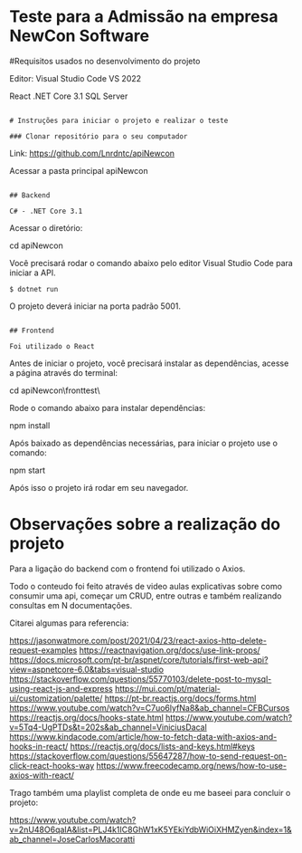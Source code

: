 # Teste para a Admissão na empresa NewCon Software

#Requisitos usados no desenvolvimento do projeto

Editor: Visual Studio Code
VS 2022


React 
.NET Core 3.1
SQL Server

```

# Instruções para iniciar o projeto e realizar o teste

### Clonar repositório para o seu computador

```
Link: https://github.com/Lnrdntc/apiNewcon

Acessar a pasta principal apiNewcon
```

## Backend

C# - .NET Core 3.1

```
Acessar o diretório:

cd apiNewcon

Você precisará rodar o comando abaixo pelo editor Visual Studio Code para iniciar a API.

`$ dotnet run`

O projeto deverá iniciar na porta padrão 5001.

```

## Frontend

Foi utilizado o React

```
Antes de iniciar o projeto, você precisará instalar as dependências, acesse a página através do terminal:

cd apiNewcon\fronttest\

Rode o comando abaixo para instalar dependências:

npm install

Após baixado as dependências necessárias, para iniciar o projeto use o comando:

npm start

Após isso o projeto irá rodar em seu navegador.


# Observações sobre a realização do projeto


Para a ligação do backend com o frontend foi utilizado o Axios.

Todo o conteudo foi feito através de video aulas explicativas sobre como consumir uma api, começar um CRUD, entre outras e também realizando consultas em N documentações.

Citarei algumas para referencia:

https://jasonwatmore.com/post/2021/04/23/react-axios-http-delete-request-examples
https://reactnavigation.org/docs/use-link-props/
https://docs.microsoft.com/pt-br/aspnet/core/tutorials/first-web-api?view=aspnetcore-6.0&tabs=visual-studio
https://stackoverflow.com/questions/55770103/delete-post-to-mysql-using-react-js-and-express
https://mui.com/pt/material-ui/customization/palette/
https://pt-br.reactjs.org/docs/forms.html
https://www.youtube.com/watch?v=C7uo6lyfNa8&ab_channel=CFBCursos
https://reactjs.org/docs/hooks-state.html
https://www.youtube.com/watch?v=5Tq4-UgPTDs&t=202s&ab_channel=ViniciusDacal
https://www.kindacode.com/article/how-to-fetch-data-with-axios-and-hooks-in-react/
https://reactjs.org/docs/lists-and-keys.html#keys
https://stackoverflow.com/questions/55647287/how-to-send-request-on-click-react-hooks-way
https://www.freecodecamp.org/news/how-to-use-axios-with-react/

Trago também uma playlist completa de onde eu me baseei para concluir o projeto:

https://www.youtube.com/watch?v=2nU48O6qaIA&list=PLJ4k1IC8GhW1xK5YEkiYdbWiOiXHMZyen&index=1&ab_channel=JoseCarlosMacoratti


